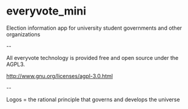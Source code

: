 everyvote_mini
==============

Election information app for university student governments and other organizations

--

All everyvote technology is provided free and open source under the AGPL3.

http://www.gnu.org/licenses/agpl-3.0.html

--

Logos = the rational principle that governs and develops the universe
